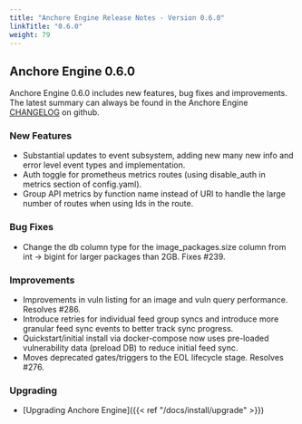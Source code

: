 ```yaml
---
title: "Anchore Engine Release Notes - Version 0.6.0"
linkTitle: "0.6.0"
weight: 79
---
```


## Anchore Engine 0.6.0

Anchore Engine 0.6.0 includes new features, bug fixes and improvements.  The latest summary can always be found in the Anchore Engine [CHANGELOG](https://github.com/anchore/anchore-engine/blob/master/CHANGELOG.md) on github.

### New Features

+ Substantial updates to event subsystem, adding new many new info and error level event types and implementation.
+ Auth toggle for prometheus metrics routes (using disable_auth in metrics section of config.yaml).
+ Group API metrics by function name instead of URI to handle the large number of routes when using Ids in the route.

### Bug Fixes

+ Change the db column type for the image_packages.size column from int -> bigint for larger packages than 2GB. Fixes #239.

### Improvements

+ Improvements in vuln listing for an image and vuln query performance. Resolves #286.
+ Introduce retries for individual feed group syncs and introduce more granular feed sync events to better track sync progress.
+ Quickstart/initial install via docker-compose now uses pre-loaded vulnerability data (preload DB) to reduce initial feed sync.
+ Moves deprecated gates/triggers to the EOL lifecycle stage. Resolves #276.

### Upgrading

* [Upgrading Anchore Engine]({{< ref "/docs/install/upgrade" >}})
